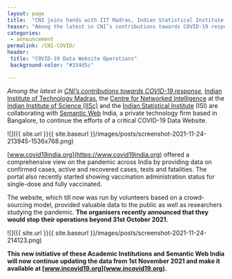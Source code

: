```yaml
---
layout: page
title:  "CNI joins hands with IIT Madras, Indian Statistical Institute, and Semantic Web India to continue COVID-19 Data Website Operations"
teaser: "Among the latest in CNI’s contributions towards COVID-19 response, Indian Institute of Technology Madras, the Centre for Networked Intelligence at the Indian Institute of Science (IISc) and the Indian Statistical Institute (ISI) are collaborating with Semantic Web India, a private technology firm based in Bangalore, to continue the efforts of a critical COVID-19 Data Website."
categories: 
 - announcement
permalink: /CNI-COVID/
header:
 title: "COVID-19 Data Website Operations"
 background-color: "#334d5c"

---
```

*Among the latest in [CNI’s contributions towards COVID-19 response](https://cni.iisc.ac.in/covid-19-response/),* [Indian Institute of Technology Madras](https://www.iitm.ac.in/), the [Centre for Networked Intelligence](https://www.iitm.ac.in/) at the [Indian Institute of Science (IISc)](https://iisc.ac.in/) and the [Indian Statistical Institute](https://www.isical.ac.in/) (ISI) are collaborating with [Semantic Web](http://www.semanticwebindia.com/index.html#extHeader5-6i) India, a private technology firm based in Bangalore, to continue the efforts of a critical COVID-19 Data Website. 

![]({{ site.url }}{{ site.baseurl }}/images/posts/screenshot-2021-11-24-213945-1536x768.png) 


[www.covid19india.org](https://www.covid19india.org)  offered a comprehensive view on the pandemic across India by providing data on confirmed cases, active and recovered cases, tests and fatalities. The portal also recently started showing vaccination administration status for single-dose and fully vaccinated.  

The website, which till now was run by volunteers based on a crowd-sourcing model, provided valuable data to the public as well as researchers studying the pandemic. **The organisers  recently announced that they would stop their operations beyond 31st October 2021.**

![]({{ site.url }}{{ site.baseurl }}/images/posts/screenshot-2021-11-24-214123.png) 

**This new initiative of these Academic Institutions and Semantic Web India will now continue updating the data from 1st November 2021 and make it available at [www.incovid19.org](www.incovid19.org).**
